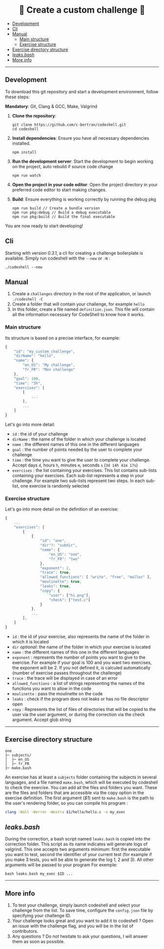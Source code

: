 <h1 align="center">🚀 Create a custom challenge 🚀</h1>

- [Development](#development)
- [Cli](#cli)
- [Manual](#manual)
	- [Main structure](#main-structure)
	- [Exercise structure](#exercise-structure)
- [Exercise directory structure](#exercise-directory-structure)
- [*leaks.bash*](#leaksbash)
- [More info](#more-info)

---

## Development
To download this git repository and start a development environment, follow these steps:

**Mandatory**: Git, Clang & GCC, Make, Valgrind

1. **Clone the repository**:
	```shell
	git clone https://github.com/c-bertran/codeshell.git
	cd codeshell
	```

2. **Install dependencies**:
	Ensure you have all necessary dependencies installed.
	```shell
	npm install
	```

4. **Run the development server**:
	Start the development to begin working on the project, auto rebuild if source code change
	```shell
	npm run watch
	```

5. **Open the project in your code editor**:
	Open the project directory in your preferred code editor to start making changes.

6. **Build**:
	Ensure everything is working correctly by running the debug pkg
	```shell
	npm run build // Create a bundle version
	npm run pkg:debug // Build a debug executable
	npm run pkg:build // Build the final executable
	```

You are now ready to start developing!

## Cli
Starting with version *0.3.1*, a cli for creating a challenge boilerplate is available. Simply run codeshell with the `--new` or `-N` :
```shell
./codeshell --new
```

## Manual

1. Create a `challenges` directory in the root of the application, or launch `./codeshell -C`
2. Create a folder that will contain your challenge, for example `hello`
3. In this folder, create a file named `definition.json`.
   This file will contain all the information necessary for CodeShell to know how it works.

### Main structure
Its structure is based on a precise interface, for example:
```javascript
{
	"id": "my_custom_challenge",
	"dirName": "hello",
	"name": {
		"en_US": "My challenge",
		"fr_FR": "Mon challenge"
	},
	"goal": 100,
	"time": "3h",
	"exercises": [
		[
			...
		],
		...
	]
}
```
Let's go into more detail:
- `id` : the id of your challenge
- `dirName` : the name of the folder in which your challenge is located
- `name` : the different names of this one in the different languages
- `goal` : the number of points needed by the user to complete your challenge
- `time` : the time you want to give the user to complete your challenge. Accept days `d`, hours `h`, minutes `m`, seconds `s` (`3d 14h 41m 17s`)
- `exercises` : the list containing your exercises.
  This list contains sub-lists containing your exercises. Each sub-list represents a step in your challenge. For example two sub-lists represent two steps. In each sub-list, one exercise is randomly selected

### Exercise structure
Let's go into more detail on the definition of an exercise:

```javascript
{
	...
	"exercises": [
		[
			{
				"id": "one",
				"dir"?: "subdir",
				"name": {
					"en_US": "one",
					"fr_FR": "two"
				},
				"exponent": 2,
				"trace": true,
				"allowed_functions": [ "write", "free", "malloc" ],
				"moulinette": true,
				"leaks": true,
				"copy": {
					"user": ["hi.png"],
					"check": ["test.c"]
				}
			},
			...
		],
	]
}
```
- `id` : the id of your exercise, also represents the name of the folder in which it is located
- `dir` *optional*: the name of the folder in which your exercise is located
- `name` : the different names of this one in the different languages
- `exponent` : represents the number of points you want to give to the exercise. For example if your goal is 100 and you want two exercises, the exponent will be 2. If you not defined it, is calculed automatically (number of exercise passes throughout the challenge)
- `trace` : the trace will be displayed in case of an error
- `allowed_functions` : a list of strings representing the names of the functions you want to allow in the code
- `moulinette` : pass the moulinette on the code
- `leaks` : check if the program does not leaks or has no file descriptor open
- `copy` : Represents the list of files of directories that will be copied to the user via the user argument, or during the correction via the check argument. Accept glob string

---

## Exercise directory structure
```shell
one
├─ subjects/
│  ├─ en_US
│  ├─ fr_FR
├─ make.bash
```
	
An exercise has at least a `subjects` folder containing the subjects in several languages, and a file named `make.bash`, which will be executed by codeshell to check the exercise. You can add all the files and folders you want. These are the files and folders that are accessible via the copy option in the exercise definition.
The first argument (*$1*) sent to `make.bash` is the path to the user's rendering folder, so you can compile his program :
```bash
clang -Wall -Werror -Wextra $1/hello/hello.c -o my_exec
```

## *leaks.bash*
During the correction, a bash script named `leaks.bash` is copied into the correction folder.
This script as its name indicates will generate logs of valgrind. This one accepts two arguments minimum: first the executable you want to test, second the identifier of your current test (for example if you make 3 tests, you will be able to generate the log 1, 2 and 3). All other arguments will be passed to your program
For exemple:
```shell
bash leaks.bash my_exec $ID ...
```

---

## More info
1. To test your challenge, simply launch codeshell and select your challenge from the list. To save time, configure the `config.json` file by specifying your challenge ID.
2. Your challenge looks great and you want to add it to codeshell ? Open an issue with the challenge flag, and you will be in the list of contributors.
3. Any questions ? Do not hesitate to ask your questions, I will answer them as soon as possible.
